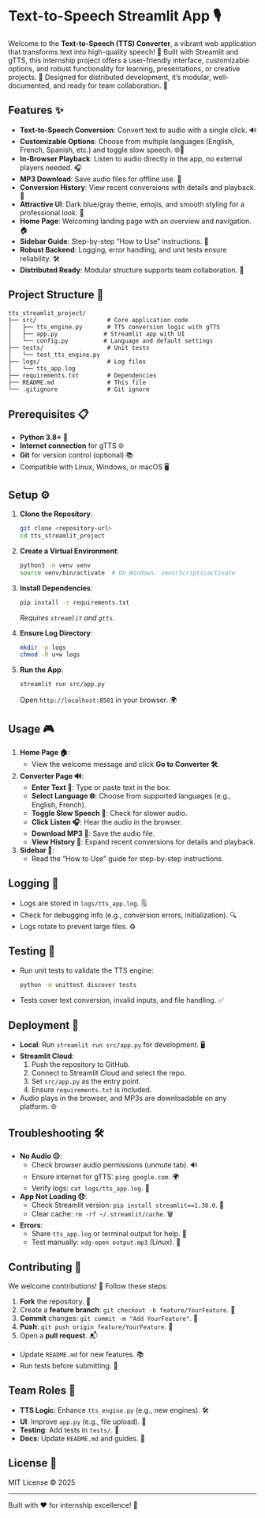 # Text-to-Speech Streamlit App 🎙️

Welcome to the **Text-to-Speech (TTS) Converter**, a vibrant web application that transforms text into high-quality speech! 🚀 Built with Streamlit and gTTS, this internship project offers a user-friendly interface, customizable options, and robust functionality for learning, presentations, or creative projects. 🌟 Designed for distributed development, it’s modular, well-documented, and ready for team collaboration. 👥

## Features ✨
- **Text-to-Speech Conversion**: Convert text to audio with a single click. 🔊
- **Customizable Options**: Choose from multiple languages (English, French, Spanish, etc.) and toggle slow speech. 🌐🐢
- **In-Browser Playback**: Listen to audio directly in the app, no external players needed. 🎧
- **MP3 Download**: Save audio files for offline use. 💾
- **Conversion History**: View recent conversions with details and playback. 📜
- **Attractive UI**: Dark blue/gray theme, emojis, and smooth styling for a professional look. 🎨
- **Home Page**: Welcoming landing page with an overview and navigation. 🏠
- **Sidebar Guide**: Step-by-step “How to Use” instructions. 📖
- **Robust Backend**: Logging, error handling, and unit tests ensure reliability. 🛠️
- **Distributed Ready**: Modular structure supports team collaboration. 🤝

## Project Structure 📁
```
tts_streamlit_project/
├── src/                    # Core application code
│   ├── tts_engine.py       # TTS conversion logic with gTTS
│   ├── app.py             # Streamlit app with UI
│   └── config.py          # Language and default settings
├── tests/                  # Unit tests
│   └── test_tts_engine.py
├── logs/                   # Log files
│   └── tts_app.log
├── requirements.txt        # Dependencies
├── README.md               # This file
└── .gitignore              # Git ignore
```

## Prerequisites 📋
- **Python 3.8+** 🐍
- **Internet connection** for gTTS 🌐
- **Git** for version control (optional) 📚
- Compatible with Linux, Windows, or macOS 🖥️

## Setup ⚙️
1. **Clone the Repository**:
   ```bash
   git clone <repository-url>
   cd tts_streamlit_project
   ```

2. **Create a Virtual Environment**:
   ```bash
   python3 -m venv venv
   source venv/bin/activate  # On Windows: venv\Scripts\activate
   ```

3. **Install Dependencies**:
   ```bash
   pip install -r requirements.txt
   ```
   *Requires `streamlit` and `gtts`.*

4. **Ensure Log Directory**:
   ```bash
   mkdir -p logs
   chmod -R u+w logs
   ```

5. **Run the App**:
   ```bash
   streamlit run src/app.py
   ```
   Open `http://localhost:8501` in your browser. 🌍

## Usage 🎮
1. **Home Page 🏠**:
   - View the welcome message and click **Go to Converter 🛠️**.
2. **Converter Page 🔊**:
   - **Enter Text 📝**: Type or paste text in the box.
   - **Select Language 🌐**: Choose from supported languages (e.g., English, French).
   - **Toggle Slow Speech 🐢**: Check for slower audio.
   - **Click Listen 🎧**: Hear the audio in the browser.
   - **Download MP3 💾**: Save the audio file.
   - **View History 📜**: Expand recent conversions for details and playback.
3. **Sidebar 📖**:
   - Read the “How to Use” guide for step-by-step instructions.

## Logging 📝
- Logs are stored in `logs/tts_app.log`. 🗒️
- Check for debugging info (e.g., conversion errors, initialization). 🔍
- Logs rotate to prevent large files. ♻️

## Testing 🧪
- Run unit tests to validate the TTS engine:
  ```bash
  python -m unittest discover tests
  ```
- Tests cover text conversion, invalid inputs, and file handling. ✅

## Deployment 🚀
- **Local**: Run `streamlit run src/app.py` for development. 🖥️
- **Streamlit Cloud**:
  1. Push the repository to GitHub.
  2. Connect to Streamlit Cloud and select the repo.
  3. Set `src/app.py` as the entry point.
  4. Ensure `requirements.txt` is included.
- Audio plays in the browser, and MP3s are downloadable on any platform. 🌐

## Troubleshooting 🛠️
- **No Audio 😔**:
  - Check browser audio permissions (unmute tab). 🔊
  - Ensure internet for gTTS: `ping google.com`. 🌍
  - Verify logs: `cat logs/tts_app.log`. 📜
- **App Not Loading 😞**:
  - Check Streamlit version: `pip install streamlit==1.38.0`. 🐍
  - Clear cache: `rm -rf ~/.streamlit/cache`. 🗑️
- **Errors**:
  - Share `tts_app.log` or terminal output for help. 📧
  - Test manually: `xdg-open output.mp3` (Linux). 🎵

## Contributing 🤝
We welcome contributions! 🎉 Follow these steps:
1. **Fork** the repository. 🍴
2. Create a **feature branch**: `git checkout -b feature/YourFeature`. 🌿
3. **Commit** changes: `git commit -m "Add YourFeature"`. 📝
4. **Push**: `git push origin feature/YourFeature`. 🚀
5. Open a **pull request**. 📬
- Update `README.md` for new features. 📚
- Run tests before submitting. 🧪

## Team Roles 👥
- **TTS Logic**: Enhance `tts_engine.py` (e.g., new engines). 🛠️
- **UI**: Improve `app.py` (e.g., file upload). 🎨
- **Testing**: Add tests in `tests/`. 🧪
- **Docs**: Update `README.md` and guides. 📖

## License 📜
MIT License © 2025


---

Built with ❤️ for internship excellence! 🌟